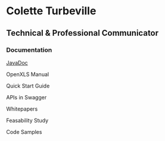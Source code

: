 
# Colette Turbeville
<h2>Technical & Professional Communicator</h2>
<h3>Documentation</h3>
<a href="https://colette27.github.io/Docs/api/">JavaDoc</a>

OpenXLS Manual

Quick Start Guide

APIs in Swagger

Whitepapers

Feasability Study

Code Samples
